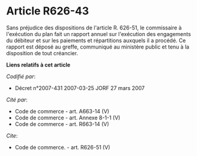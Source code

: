 # Article R626-43

Sans préjudice des dispositions de l'article R. 626-51, le commissaire à l'exécution du plan fait un rapport annuel sur
l'exécution des engagements du débiteur et sur les paiements et répartitions auxquels il a procédé. Ce rapport est déposé au
greffe, communiqué au ministère public et tenu à la disposition de tout créancier.

**Liens relatifs à cet article**

_Codifié par_:

  - Décret n°2007-431 2007-03-25 JORF 27 mars 2007

_Cité par_:

  - Code de commerce - art. A663-14 (V)
  - Code de commerce - art. Annexe 8-1-1 (V)
  - Code de commerce - art. R663-14 (V)

_Cite_:

  - Code de commerce. - art. R626-51 (V)
